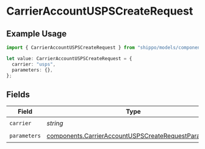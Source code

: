 # CarrierAccountUSPSCreateRequest

## Example Usage

```typescript
import { CarrierAccountUSPSCreateRequest } from "shippo/models/components";

let value: CarrierAccountUSPSCreateRequest = {
  carrier: "usps",
  parameters: {},
};
```

## Fields

| Field                                                                                                                        | Type                                                                                                                         | Required                                                                                                                     | Description                                                                                                                  | Example                                                                                                                      |
| ---------------------------------------------------------------------------------------------------------------------------- | ---------------------------------------------------------------------------------------------------------------------------- | ---------------------------------------------------------------------------------------------------------------------------- | ---------------------------------------------------------------------------------------------------------------------------- | ---------------------------------------------------------------------------------------------------------------------------- |
| `carrier`                                                                                                                    | *string*                                                                                                                     | :heavy_check_mark:                                                                                                           | N/A                                                                                                                          | usps                                                                                                                         |
| `parameters`                                                                                                                 | [components.CarrierAccountUSPSCreateRequestParameters](../../models/components/carrieraccountuspscreaterequestparameters.md) | :heavy_check_mark:                                                                                                           | N/A                                                                                                                          |                                                                                                                              |